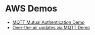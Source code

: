 # AWS Demos
 - [MQTT Mutual Authentication Demo](MQTT_MutualAuth_Demo.md)
 - [Over-the-air updates via MQTT Demo](OTA_MQTT_Update_Demo.md)
